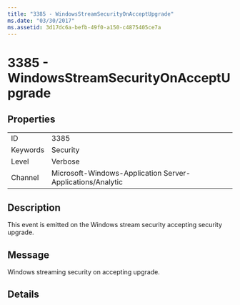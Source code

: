 ```yaml
---
title: "3385 - WindowsStreamSecurityOnAcceptUpgrade"
ms.date: "03/30/2017"
ms.assetid: 3d17dc6a-befb-49f0-a150-c4875405ce7a
---
```

# 3385 - WindowsStreamSecurityOnAcceptUpgrade
## Properties  
  
|||  
|-|-|  
|ID|3385|  
|Keywords|Security|  
|Level|Verbose|  
|Channel|Microsoft-Windows-Application Server-Applications/Analytic|  
  
## Description  
 This event is emitted on the Windows stream security accepting security upgrade.  
  
## Message  
 Windows streaming security on accepting upgrade.  
  
## Details
